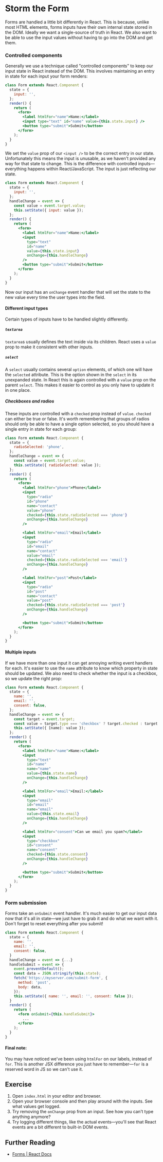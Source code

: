 # Storm the Form

Forms are handled a little bit differently in React. This is because, unlike most HTML elements, forms inputs have their own internal state stored in the DOM. Ideally we want a single-source of truth in React. We also want to be able to use the input values without having to go into the DOM and get them.

### Controlled components

Generally we use a technique called "controlled components" to keep our input state in React instead of the DOM. This involves maintaining an entry in state for each input your form renders:

```jsx
class Form extends React.Component {
  state = {
    input: '',
  };
  render() {
    return (
      <form>
        <label htmlFor="name">Name:</label>
        <input type="text" id="name" value={this.state.input} />
        <button type="submit">Submit</button>
      </form>
    );
  }
}
```

We set the `value` prop of our `<input />` to be the correct entry in our state. Unfortunately this means the input is unusable, as we haven't provided any way for that state to change. This is the difference with controlled inputs—everything happens within React/JavaScript. The input is just reflecting our state.

```jsx
class Form extends React.Component {
  state = {
    input: '',
  };
  handleChange = event => {
    const value = event.target.value;
    this.setState({ input: value });
  };
  render() {
    return (
      <form>
        <label htmlFor="name">Name:</label>
        <input
          type="text"
          id="name"
          value={this.state.input}
          onChange={this.handleChange}
        />
        <button type="submit">Submit</button>
      </form>
    );
  }
}
```

Now our input has an `onChange` event handler that will set the state to the new value every time the user types into the field.

#### Different input types

Certain types of inputs have to be handled slightly differently.

##### `textarea`

`textarea`s usually defines the text inside via its children. React uses a `value` prop to make it consistent with other inputs.

##### `select`

A `select` usually contains several `option` elements, of which one will have the `selected` attribute. This is the option shown in the `select` in its unexpanded state. In React this is again controlled with a `value` prop on the parent `select`. This makes it easier to control as you only have to update it in one place.

##### Checkboxes and radios

These inputs are controlled with a `checked` prop instead of `value`. `checked` can either be true or false. It's worth remembering that groups of radios should only be able to have a single option selected, so you should have a single entry in state for each group:

```jsx
class Form extends React.Component {
  state = {
    radioSelected: 'phone',
  };
  handleChange = event => {
    const value = event.target.value;
    this.setState({ radioSelected: value });
  };
  render() {
    return (
      <form>
        <label htmlFor="phone">Phone</label>
        <input
          type="radio"
          id="phone"
          name="contact"
          value="phone"
          checked={this.state.radioSelected === 'phone'}
          onChange={this.handleChange}
        />

        <label htmlFor="email">Email</label>
        <input
          type="radio"
          id="email"
          name="contact"
          value="email"
          checked={this.state.radioSelected === 'email'}
          onChange={this.handleChange}
        />

        <label htmlFor="post">Post</label>
        <input
          type="radio"
          id="post"
          name="contact"
          value="post"
          checked={this.state.radioSelected === 'post'}
          onChange={this.handleChange}
        />

        <button type="submit">Submit</button>
      </form>
    );
  }
}
```

#### Multiple inputs

If we have more than one input it can get annoying writing event handlers for each. It's easier to use the `name` attribute to know which property in state should be updated. We also need to check whether the input is a checkbox, so we update the right prop:

```jsx
class Form extends React.Component {
  state = {
    name: '',
    email: '',
    consent: false,
  };
  handleChange = event => {
    const target = event.target;
    const value = target.type === 'checkbox' ? target.checked : target.value;
    this.setState({ [name]: value });
  };
  render() {
    return (
      <form>
        <label htmlFor="name">Name:</label>
        <input
          type="text"
          id="name"
          name="name"
          value={this.state.name}
          onChange={this.handleChange}
        />

        <label htmlFor="email">Email:</label>
        <input
          type="email"
          id="email"
          name="email"
          value={this.state.email}
          onChange={this.handleChange}
        />

        <label htmlFor="consent">Can we email you spam?</label>
        <input
          type="checkbox"
          id="consent"
          name="consent"
          checked={this.state.consent}
          onChange={this.handleChange}
        />

        <button type="submit">Submit</button>
      </form>
    );
  }
}
```

### Form submission

Forms take an `onSubmit` event handler. It's much easier to get our input data now that it's all in state—we just have to grab it and do what we want with it. Don't forget to reset everything after you submit!

```jsx
class Form extends React.Component {
  state = {
    name: '',
    email: '',
    consent: false,
  }
  handleChange = event => {...}
  handleSubmit = event => {
    event.preventDefault();
    const data = JSON.stringify(this.state);
    fetch('https://myserver.com/submit-form', {
      method: 'post',
      body: data,
    });
    this.setState({ name: '', email: '', consent: false });
  }
  render() {
    return (
      <form onSubmit={this.handleSubmit}>
        ...
      </form>
    );
  }
}
```

#### Final note:

You may have noticed we've been using `htmlFor` on our labels, instead of `for`. This is another JSX difference you just have to remember—`for` is a reserved word in JS so we can't use it.

## Exercise

1.  Open `index.html` in your editor and browser.
2.  Open your browser console and then play around with the inputs. See what values get logged.
3.  Try removing the `onChange` prop from an input. See how you can't type anything anymore?
4.  Try logging different things, like the actual events—you'll see that React events are a bit different to built-in DOM events.

## Further Reading

- [Forms | React Docs](https://reactjs.org/docs/forms.html)
